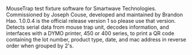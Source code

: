 MouseTrap test fixture software for Smartwave Technologies. Commissioned by Joseph Couse, developed and maintained by Brandon Hao. 1.0.0.4 is the official release version 1 so please use that version. Detects serial data from mouse trap unit, decodes information, and interfaces with a DYMO printer, 450 or 400 series, to print a QR code containing the lot number, product type, date, and mac address in reverse order when grouped by 2's.
